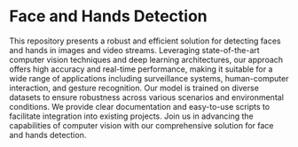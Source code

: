 # Face and Hands Detection

This repository presents a robust and efficient solution for detecting faces and hands in images and video streams. Leveraging state-of-the-art computer vision techniques and deep learning architectures, our approach offers high accuracy and real-time performance, making it suitable for a wide range of applications including surveillance systems, human-computer interaction, and gesture recognition. Our model is trained on diverse datasets to ensure robustness across various scenarios and environmental conditions. We provide clear documentation and easy-to-use scripts to facilitate integration into existing projects. Join us in advancing the capabilities of computer vision with our comprehensive solution for face and hands detection.
